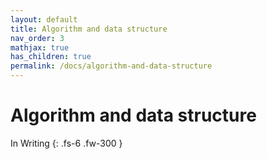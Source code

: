 ```yaml
---
layout: default
title: Algorithm and data structure
nav_order: 3
mathjax: true
has_children: true
permalink: /docs/algorithm-and-data-structure
---
```


# Algorithm and data structure

In Writing
{: .fs-6 .fw-300 }
